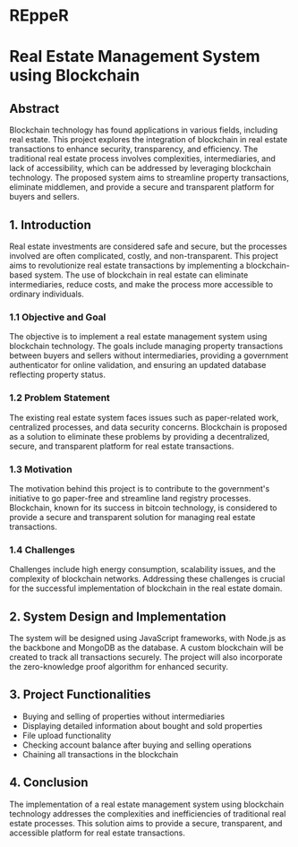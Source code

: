 # REppeR

# Real Estate Management System using Blockchain

## Abstract
Blockchain technology has found applications in various fields, including real estate. This project explores the integration of blockchain in real estate transactions to enhance security, transparency, and efficiency. The traditional real estate process involves complexities, intermediaries, and lack of accessibility, which can be addressed by leveraging blockchain technology. The proposed system aims to streamline property transactions, eliminate middlemen, and provide a secure and transparent platform for buyers and sellers.

## 1. Introduction
Real estate investments are considered safe and secure, but the processes involved are often complicated, costly, and non-transparent. This project aims to revolutionize real estate transactions by implementing a blockchain-based system. The use of blockchain in real estate can eliminate intermediaries, reduce costs, and make the process more accessible to ordinary individuals.

### 1.1 Objective and Goal
The objective is to implement a real estate management system using blockchain technology. The goals include managing property transactions between buyers and sellers without intermediaries, providing a government authenticator for online validation, and ensuring an updated database reflecting property status.

### 1.2 Problem Statement
The existing real estate system faces issues such as paper-related work, centralized processes, and data security concerns. Blockchain is proposed as a solution to eliminate these problems by providing a decentralized, secure, and transparent platform for real estate transactions.

### 1.3 Motivation
The motivation behind this project is to contribute to the government's initiative to go paper-free and streamline land registry processes. Blockchain, known for its success in bitcoin technology, is considered to provide a secure and transparent solution for managing real estate transactions.

### 1.4 Challenges
Challenges include high energy consumption, scalability issues, and the complexity of blockchain networks. Addressing these challenges is crucial for the successful implementation of blockchain in the real estate domain.

## 2. System Design and Implementation
The system will be designed using JavaScript frameworks, with Node.js as the backbone and MongoDB as the database. A custom blockchain will be created to track all transactions securely. The project will also incorporate the zero-knowledge proof algorithm for enhanced security.

## 3. Project Functionalities
- Buying and selling of properties without intermediaries
- Displaying detailed information about bought and sold properties
- File upload functionality
- Checking account balance after buying and selling operations
- Chaining all transactions in the blockchain

## 4. Conclusion
The implementation of a real estate management system using blockchain technology addresses the complexities and inefficiencies of traditional real estate processes. This solution aims to provide a secure, transparent, and accessible platform for real estate transactions.


